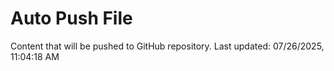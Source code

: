 # Auto Push File

Content that will be pushed to GitHub repository.
Last updated: 07/26/2025, 11:04:18 AM